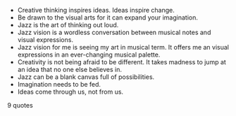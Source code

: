  - Creative thinking inspires ideas. Ideas inspire change.
 - Be drawn to the visual arts for it can expand your imagination.
 - Jazz is the art of thinking out loud.
 - Jazz vision is a wordless conversation between musical notes and visual expressions.
 - Jazz vision for me is seeing my art in musical term. It offers me an visual expressions in an ever-changing musical palette.
 - Creativity is not being afraid to be different. It takes madness to jump at an idea that no one else believes in.
 - Jazz can be a blank canvas full of possibilities.
 - Imagination needs to be fed.
 - Ideas come through us, not from us.

9 quotes